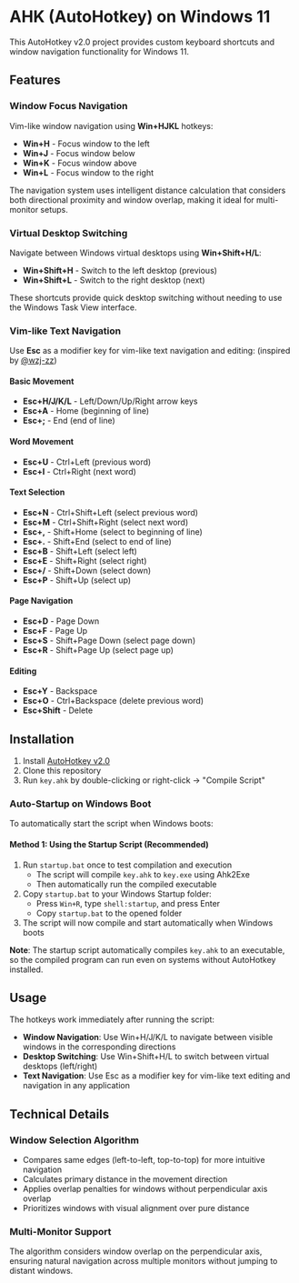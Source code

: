 # AHK (AutoHotkey) on Windows 11

This AutoHotkey v2.0 project provides custom keyboard shortcuts and window navigation functionality for Windows 11.

## Features

### Window Focus Navigation

Vim-like window navigation using **Win+HJKL** hotkeys:

- **Win+H** - Focus window to the left
- **Win+J** - Focus window below
- **Win+K** - Focus window above
- **Win+L** - Focus window to the right

The navigation system uses intelligent distance calculation that considers both directional proximity and window overlap, making it ideal for multi-monitor setups.

### Virtual Desktop Switching

Navigate between Windows virtual desktops using **Win+Shift+H/L**:

- **Win+Shift+H** - Switch to the left desktop (previous)
- **Win+Shift+L** - Switch to the right desktop (next)

These shortcuts provide quick desktop switching without needing to use the Windows Task View interface.

### Vim-like Text Navigation

Use **Esc** as a modifier key for vim-like text navigation and editing: (inspired by [@wzj-zz](https://github.com/wzj-zz))

#### Basic Movement

- **Esc+H/J/K/L** - Left/Down/Up/Right arrow keys
- **Esc+A** - Home (beginning of line)
- **Esc+;** - End (end of line)

#### Word Movement

- **Esc+U** - Ctrl+Left (previous word)
- **Esc+I** - Ctrl+Right (next word)

#### Text Selection

- **Esc+N** - Ctrl+Shift+Left (select previous word)
- **Esc+M** - Ctrl+Shift+Right (select next word)
- **Esc+,** - Shift+Home (select to beginning of line)
- **Esc+.** - Shift+End (select to end of line)
- **Esc+B** - Shift+Left (select left)
- **Esc+E** - Shift+Right (select right)
- **Esc+/** - Shift+Down (select down)
- **Esc+P** - Shift+Up (select up)

#### Page Navigation

- **Esc+D** - Page Down
- **Esc+F** - Page Up
- **Esc+S** - Shift+Page Down (select page down)
- **Esc+R** - Shift+Page Up (select page up)

#### Editing

- **Esc+Y** - Backspace
- **Esc+O** - Ctrl+Backspace (delete previous word)
- **Esc+Shift** - Delete

## Installation

1. Install [AutoHotkey v2.0](https://www.autohotkey.com/v2/)
2. Clone this repository
3. Run `key.ahk` by double-clicking or right-click → "Compile Script"

### Auto-Startup on Windows Boot

To automatically start the script when Windows boots:

#### Method 1: Using the Startup Script (Recommended)

1. Run `startup.bat` once to test compilation and execution
   - The script will compile `key.ahk` to `key.exe` using Ahk2Exe
   - Then automatically run the compiled executable
2. Copy `startup.bat` to your Windows Startup folder:
   - Press `Win+R`, type `shell:startup`, and press Enter
   - Copy `startup.bat` to the opened folder
3. The script will now compile and start automatically when Windows boots

**Note**: The startup script automatically compiles `key.ahk` to an executable, so the compiled program can run even on systems without AutoHotkey installed.

## Usage

The hotkeys work immediately after running the script:

- **Window Navigation**: Use Win+H/J/K/L to navigate between visible windows in the corresponding directions
- **Desktop Switching**: Use Win+Shift+H/L to switch between virtual desktops (left/right)
- **Text Navigation**: Use Esc as a modifier key for vim-like text editing and navigation in any application

## Technical Details

### Window Selection Algorithm

- Compares same edges (left-to-left, top-to-top) for more intuitive navigation
- Calculates primary distance in the movement direction
- Applies overlap penalties for windows without perpendicular axis overlap
- Prioritizes windows with visual alignment over pure distance

### Multi-Monitor Support

The algorithm considers window overlap on the perpendicular axis, ensuring natural navigation across multiple monitors without jumping to distant windows.
